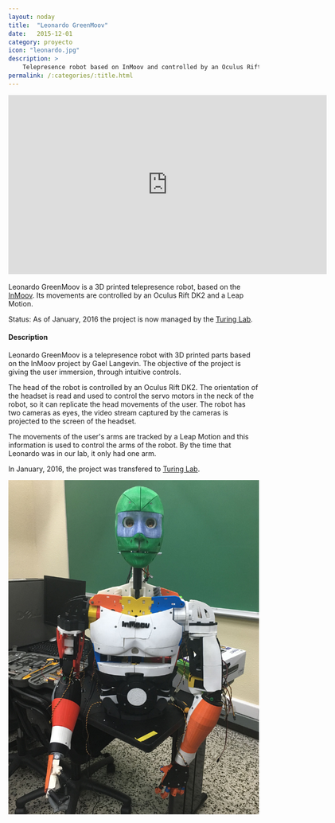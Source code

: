 ```yaml
---
layout: noday
title:  "Leonardo GreenMoov"
date:   2015-12-01
category: proyecto
icon: "leonardo.jpg"
description: >
    Telepresence robot based on InMoov and controlled by an Oculus Rift and Leap Motion.
permalink: /:categories/:title.html
---
```


<iframe width="640" height="360" src="https://www.youtube.com/embed/-i4bVY8lEWE" frameborder="0" allowfullscreen></iframe>

Leonardo GreenMoov is a 3D printed telepresence robot, based on the [InMoov](https://inmoov.fr). Its movements are controlled by an Oculus Rift DK2 and a Leap Motion.

Status: As of January, 2016 the project is now managed by the [Turing Lab](http://turing-lab.github.io/project/LeonardoGreenMoov.html).

#### Description

Leonardo GreenMoov is a telepresence robot with 3D printed parts based on the InMoov project by Gael Langevin. The objective of the project is giving the user immersion, through intuitive controls.

The head of the robot is controlled by an Oculus Rift DK2. The orientation of the headset is read and used to control the servo motors in the neck of the robot, so it can replicate the head movements of the user. The robot has two cameras as eyes, the video stream captured by the cameras is projected to the screen of the headset.

The movements of the user's arms are tracked by a Leap Motion and this information is used to control the arms of the robot. By the time that Leonardo was in our lab, it only had one arm.

In January, 2016, the project was transfered to [Turing Lab](http://turing.galileo.edu).

![Leonardo GreenMoov](/assets/img/projects-luis/leonardo.jpg)